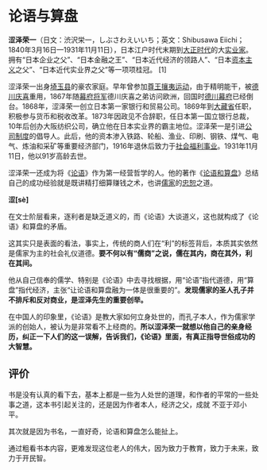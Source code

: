 # 论语与算盘

**涩泽荣一**（日文：渋沢栄一，しぶさわえいいち；英文：Shibusawa Eiichi；1840年3月16日—1931年11月11日），日本江户时代末期到[大正时代](https://baike.baidu.com/item/大正时代/1541334?fromModule=lemma_inlink)的大[实业家](https://baike.baidu.com/item/实业家/1411249?fromModule=lemma_inlink)。拥有“日本企业之父”、“日本金融之王”、“日本近代经济的领路人”、“日本[资本主义](https://baike.baidu.com/item/资本主义/87961?fromModule=lemma_inlink)之父”、“日本近代实业界之父”等一项项桂冠。 [1] 

涩泽荣一出身[埼玉县](https://baike.baidu.com/item/埼玉县/10206287?fromModule=lemma_inlink)的豪农家庭。早年曾参加[尊王攘夷运动](https://baike.baidu.com/item/尊王攘夷运动/1706591?fromModule=lemma_inlink)，由于精明能干，被[德川庆喜](https://baike.baidu.com/item/德川庆喜/59867?fromModule=lemma_inlink)重用，1867年随[幕府将军](https://baike.baidu.com/item/幕府将军/8063120?fromModule=lemma_inlink)德川庆喜之弟访问欧洲，回国时[德川幕府](https://baike.baidu.com/item/德川幕府/3435433?fromModule=lemma_inlink)已经倒台。1868年，涩泽荣一创立日本第一家银行和贸易公司。1869年到[大藏省](https://baike.baidu.com/item/大藏省/7057443?fromModule=lemma_inlink)任职，积极参与货币和税收改革。1873年因政见不合辞职，任日本第一国立银行总裁，10年后创办大阪纺织公司，确立他在日本实业界的霸主地位。涩泽荣一是引进[公司制度](https://baike.baidu.com/item/公司制度/1329724?fromModule=lemma_inlink)的倡导人。此后，他的资本渗入铁路、轮船、渔业、印刷、钢铁、煤气、电气、炼油和采矿等重要经济部门，1916年退休后致力于[社会福利事业](https://baike.baidu.com/item/社会福利事业/4874076?fromModule=lemma_inlink)。1931年11月11日，他以91岁高龄去世。

涩泽荣一还成为将《[论语](https://baike.baidu.com/item/论语/372830?fromModule=lemma_inlink)》作为第一经营哲学的人。他的著作《[论语和算盘](https://baike.baidu.com/item/论语和算盘/5655084?fromModule=lemma_inlink)》总结自己的成功经验就是既讲精打细算赚钱之术，也讲[儒家](https://baike.baidu.com/item/儒家/945629?fromModule=lemma_inlink)的[忠恕](https://baike.baidu.com/item/忠恕/2214944?fromModule=lemma_inlink)之道。

**涩[sè]**



在文士阶层看来，逐利者是缺乏道义的，而《论语》大谈道义，这也就构成了《论语》和算盘的矛盾。

这其实只是表面的看法，事实上，传统的商人们在“利”的标签背后，本质其实依然是儒家为主的社会礼仪道德。**要不何以有“儒商”之说，儒在其内，商在其外，利在其间。**



他从自己信奉的儒学、特别是《论语》中去寻找根据，用“论语”指代道德，用“算盘”指代经济，主张“让论语和算盘融为一体是很重要的”。**发现儒家的圣人孔子并不排斥和反对商业，是涩泽先生的重要创举。**

在中国人的印象里，《论语》是教大家如何立身处世的，而孔子本人，作为儒家学派的创始人，被认为是非常看不上经商的。**所以涩泽荣一就想以他自己的亲身经历，纠正一下人们的这一误解，告诉我们，《论语》里面，有真正指导世俗成功的大智慧。**



## 评价

书是没有认真的看下去，基本上都是一些为人处世的道理，和作者的平常的一些处事之道，这本书引起关注的，还是因为作者本人，经济之父，成就 不亚于邓小平。

其次就是因为书名，一直好奇，论语和算盘怎么能扯上。

通过粗看书本内容，更难发现这位老人的伟大，因为致力于教育，致力于未来，致力于开民智。
